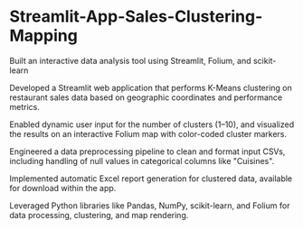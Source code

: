# Streamlit-App-Sales-Clustering-Mapping
Built an interactive data analysis tool using Streamlit, Folium, and scikit-learn

Developed a Streamlit web application that performs K-Means clustering on restaurant sales data based on geographic coordinates and performance metrics.

Enabled dynamic user input for the number of clusters (1–10), and visualized the results on an interactive Folium map with color-coded cluster markers.

Engineered a data preprocessing pipeline to clean and format input CSVs, including handling of null values in categorical columns like "Cuisines".

Implemented automatic Excel report generation for clustered data, available for download within the app.

Leveraged Python libraries like Pandas, NumPy, scikit-learn, and Folium for data processing, clustering, and map rendering.
